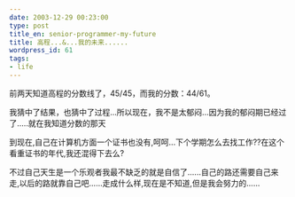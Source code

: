 ```yaml
---
date: 2003-12-29 00:23:00
type: post
title_en: senior-programmer-my-future
title: 高程...&...我的未来......
wordpress_id: 61
tags:
- life
---
```


前两天知道高程的分数线了，45/45，而我的分数：44/61。  
  
我猜中了结果，也猜中了过程...所以现在，我不是太郁闷...因为我的郁闷期已经过了.....就在我知道分数的那天  
  
到现在,自己在计算机方面一个证书也没有,呵呵...下个学期怎么去找工作??在这个看重证书的年代,我还混得下去么?  
  
不过自己天生是一个乐观者我最不缺乏的就是自信了......自己的路还需要自己来走,以后的路就靠自己吧......走成什么样,现在是不知道,但是我会努力的......

[](http://www.icbean.com/nickcheng/default.asp?cat=2)
